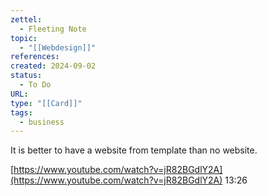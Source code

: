 ```yaml
---
zettel:
  - Fleeting Note
topic:
  - "[[Webdesign]]"
references: 
created: 2024-09-02
status:
  - To Do
URL: 
type: "[[Card]]"
tags:
  - business
---
```

It is better to have a website from template than no website.

[https://www.youtube.com/watch?v=jR82BGdlY2A](https://www.youtube.com/watch?v=jR82BGdlY2A) 13:26
